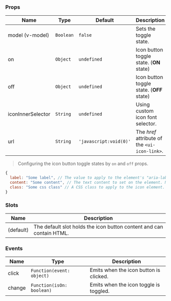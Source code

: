 ### Props

| Name              | Type      | Default                | Description                                   |
| ----------------- | --------- | ---------------------- | --------------------------------------------- |
| model (v-model)   | `Boolean` | `false`                | Sets the toggle state.                        |
| on                | `Object`  | `undefined`            | Icon button toggle state. (**ON** state)      |
| off               | `Object`  | `undefined`            | Icon button toggle state. (**OFF** state)     |
| iconInnerSelector | `String`  | `undefined`            | Using custom icon font selector.              |
| url               | `String`  | `'javascript:void(0)'` | The _href_ attribute of the `<ui-icon-link>`. |

> Configuring the icon button toggle states by `on` and `off` props.

```js
{
  label: "Some label", // The value to apply to the element's "aria-label" attribute.
  content: "Some content", // The text content to set on the element. Note that if an inner icon is used, the text content will be set on that element instead.
  class: "Some css class" // A CSS class to apply to the icon element. The same rules regarding inner icon elements described for content apply here as well.
}
```

### Slots

| Name      | Description                                                          |
| --------- | -------------------------------------------------------------------- |
| (default) | The default slot holds the icon button content and can contain HTML. |

### Events

| Name   | Type                      | Description                            |
| ------ | ------------------------- | -------------------------------------- |
| click  | `Function(event: object)` | Emits when the icon button is clicked. |
| change | `Function(isOn: boolean)` | Emits when the icon toggle is toggled. |
